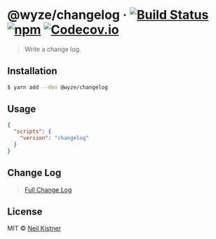 # @wyze/changelog &middot; [![Build Status][circleci-image]][circleci-url] [![npm][npm-image]][npm-url] [![Codecov.io][codecov-image]][codecov-url]

> Write a change log.

## Installation

```sh
$ yarn add --dev @wyze/changelog
```

## Usage

```json
{
  "scripts": {
    "version": "changelog"
  }
}
```

## Change Log

> [Full Change Log](changelog.md)

## License

MIT © [Neil Kistner](//neilkistner.com)

[circleci-image]: https://img.shields.io/circleci/project/github/wyze/changelog.svg?style=flat-square
[circleci-url]: https://circleci.com/gh/wyze/changelog

[npm-image]: https://img.shields.io/npm/v/@wyze/changelog.svg?style=flat-square
[npm-url]: https://npmjs.com/package/@wyze/changelog

[codecov-image]: https://img.shields.io/codecov/c/github/wyze/changelog.svg?style=flat-square
[codecov-url]: https://codecov.io/github/wyze/changelog

